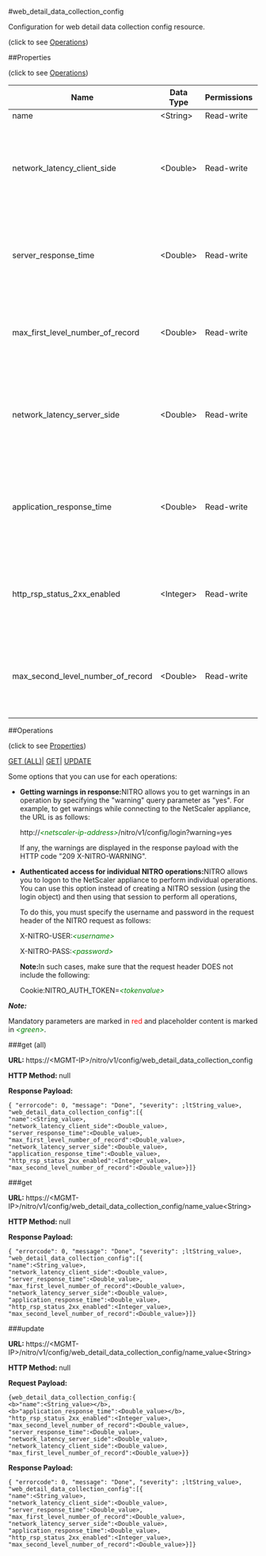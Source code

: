 #web_detail_data_collection_config



Configuration for web detail data collection config resource.

<span>(click to see [Operations](#operations))</span>



##Properties 

<span>(click to see [Operations](#operations))</span>





<table><thead><tr><th>Name</th><th>Data Type</th><th>Permissions</th><th>Description</th></tr></thead><tbody><tr><td>name</td><td>&lt;String></td><td>Read-write</td><td>name.</td></tr><tr><td>network_latency_client_side</td><td>&lt;Double></td><td>Read-write</td><td>Network Latency Client side Time should be greate than value or equal to .(millisec).</td></tr><tr><td>server_response_time</td><td>&lt;Double></td><td>Read-write</td><td>Server Response Time should be greate than or equal to value.(millisec).</td></tr><tr><td>max_first_level_number_of_record</td><td>&lt;Double></td><td>Read-write</td><td>Maximum number of record to be maintained at first level report..</td></tr><tr><td>network_latency_server_side</td><td>&lt;Double></td><td>Read-write</td><td>Network Latency Client server Time should be greate than or equal to value.(millisec).</td></tr><tr><td>application_response_time</td><td>&lt;Double></td><td>Read-write</td><td>Application Response Time should be greater than or equal to value. (millisec).</td></tr><tr><td>http_rsp_status_2xx_enabled</td><td>&lt;Integer></td><td>Read-write</td><td>HTTP Response Status Method collect enabled for 2xx response..</td></tr><tr><td>max_second_level_number_of_record</td><td>&lt;Double></td><td>Read-write</td><td>Maximum number of record to be maintained except at first level report..</td></tr></tbody></table>

##Operations 

<span>(click to see [Properties](#properties))</span>





[GET (ALL)](#get-all)| [GET](#get)| [UPDATE](#update)





Some options that you can use for each operations:

<ul><li><p><b>Getting warnings in response:</b>NITRO allows you to get warnings in an operation by specifying the "warning" query parameter as "yes". For example, to get warnings while connecting to the NetScaler appliance, the URL is as follows:</p><p>http://<span style="color:green;font-style:italic;">&lt;netscaler-ip-address&gt;</span>/nitro/v1/config/login?warning=yes</p><p>If any, the warnings are displayed in the response payload with the HTTP code "209 X-NITRO-WARNING".</p></li><li><p><b>Authenticated access for individual NITRO operations:</b>NITRO allows you to logon to the NetScaler appliance to perform individual operations. You can use this option instead of creating a NITRO session (using the login object) and then using that session to perform all operations,</p><p>To do this, you must specify the username and password in the request header of the NITRO request as follows:</p><p>X-NITRO-USER:<span style="color:green;font-style:italic;">&lt;username&gt;</span></p><p>X-NITRO-PASS:<span style="color:green;font-style:italic;">&lt;password&gt;</span></p><p><b>Note:</b>In such cases, make sure that the request header DOES not include the following:</p><p>Cookie:NITRO_AUTH_TOKEN=<span style="color:green;font-style:italic;">&lt;tokenvalue&gt;</span></p></li></ul>







***Note:*** 

Mandatory parameters are marked in <span style="color:#FF0000;">red</span> and placeholder content is marked in <span style="color:green;font-style:italic">&lt;green&gt;</span>.



###get (all)







<b>URL: </b>https://&lt;MGMT-IP&gt;/nitro/v1/config/web_detail_data_collection_config

<b>HTTP Method: </b>null

<b>Response Payload: </b>
```
{ "errorcode": 0, "message": "Done", "severity": ;ltString_value>, "web_detail_data_collection_config":[{
"name":<String_value>,
"network_latency_client_side":<Double_value>,
"server_response_time":<Double_value>,
"max_first_level_number_of_record":<Double_value>,
"network_latency_server_side":<Double_value>,
"application_response_time":<Double_value>,
"http_rsp_status_2xx_enabled":<Integer_value>,
"max_second_level_number_of_record":<Double_value>}]}
```







###get







<b>URL: </b>https://&lt;MGMT-IP&gt;/nitro/v1/config/web_detail_data_collection_config/name_value&lt;String&gt;

<b>HTTP Method: </b>null

<b>Response Payload: </b>
```
{ "errorcode": 0, "message": "Done", "severity": ;ltString_value>, "web_detail_data_collection_config":[{
"name":<String_value>,
"network_latency_client_side":<Double_value>,
"server_response_time":<Double_value>,
"max_first_level_number_of_record":<Double_value>,
"network_latency_server_side":<Double_value>,
"application_response_time":<Double_value>,
"http_rsp_status_2xx_enabled":<Integer_value>,
"max_second_level_number_of_record":<Double_value>}]}
```







###update







<b>URL: </b>https://&lt;MGMT-IP&gt;/nitro/v1/config/web_detail_data_collection_config/name_value&lt;String&gt;

<b>HTTP Method: </b>null

<b>Request Payload: </b>
```
{web_detail_data_collection_config:{
<b>"name":<String_value></b>,
<b>"application_response_time":<Double_value></b>,
"http_rsp_status_2xx_enabled":<Integer_value>,
"max_second_level_number_of_record":<Double_value>,
"server_response_time":<Double_value>,
"network_latency_server_side":<Double_value>,
"network_latency_client_side":<Double_value>,
"max_first_level_number_of_record":<Double_value>}}
```

<b>Response Payload: </b>
```
{ "errorcode": 0, "message": "Done", "severity": ;ltString_value>, "web_detail_data_collection_config":[{
"name":<String_value>,
"network_latency_client_side":<Double_value>,
"server_response_time":<Double_value>,
"max_first_level_number_of_record":<Double_value>,
"network_latency_server_side":<Double_value>,
"application_response_time":<Double_value>,
"http_rsp_status_2xx_enabled":<Integer_value>,
"max_second_level_number_of_record":<Double_value>}]}
```







